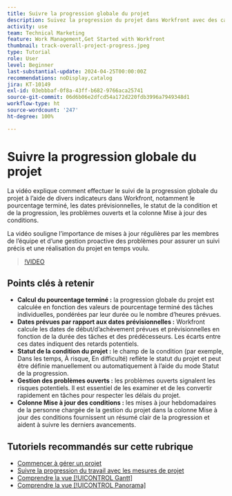 ```yaml
---
title: Suivre la progression globale du projet
description: Suivez la progression du projet dans Workfront avec des calculs de pourcentage terminé, les dates prévues par rapport aux dates prévisionnelles, le statut de la condition, la gestion des problèmes ouverts et des mises à jour hebdomadaires pour un suivi de projet clair et opportun.
activity: use
team: Technical Marketing
feature: Work Management,Get Started with Workfront
thumbnail: track-overall-project-progress.jpeg
type: Tutorial
role: User
level: Beginner
last-substantial-update: 2024-04-25T00:00:00Z
recommendations: noDisplay,catalog
jira: KT-10149
exl-id: 03ebbbaf-0f8a-43ff-b682-9766aca25741
source-git-commit: 06d6b06e2dfcd54a172d220fdb3996a7949348d1
workflow-type: ht
source-wordcount: '247'
ht-degree: 100%

---
```


# Suivre la progression globale du projet

La vidéo explique comment effectuer le suivi de la progression globale du projet à l’aide de divers indicateurs dans Workfront, notamment le pourcentage terminé, les dates prévisionnelles, le statut de la condition et de la progression, les problèmes ouverts et la colonne Mise à jour des conditions.

La vidéo souligne l’importance de mises à jour régulières par les membres de l’équipe et d’une gestion proactive des problèmes pour assurer un suivi précis et une réalisation du projet en temps voulu.

>[!VIDEO](https://video.tv.adobe.com/v/3447412/?quality=12&learn=on&enablevpops&captions=fre_fr)

## Points clés à retenir

* **Calcul du pourcentage terminé :** la progression globale du projet est calculée en fonction des valeurs de pourcentage terminé des tâches individuelles, pondérées par leur durée ou le nombre d’heures prévues.
* **Dates prévues par rapport aux dates prévisionnelles :** Workfront calcule les dates de début/d’achèvement prévues et prévisionnelles en fonction de la durée des tâches et des prédécesseurs. Les écarts entre ces dates indiquent des retards potentiels.
* **Statut de la condition du projet :** le champ de la condition (par exemple, Dans les temps, À risque, En difficulté) reflète le statut du projet et peut être définie manuellement ou automatiquement à l’aide du mode Statut de la progression.
* **Gestion des problèmes ouverts :** les problèmes ouverts signalent les risques potentiels. Il est essentiel de les examiner et de les convertir rapidement en tâches pour respecter les délais du projet.
* **Colonne Mise à jour des conditions :** les mises à jour hebdomadaires de la personne chargée de la gestion du projet dans la colonne Mise à jour des conditions fournissent un résumé clair de la progression et aident à suivre les derniers avancements.


## Tutoriels recommandés sur cette rubrique

* [Commencer à gérer un projet](/help/manage-work/projects/getting-started-manage-a-project.md)
* [Suivre la progression du travail avec les mesures de projet](/help/manage-work/projects/track-work-progress-with-project-metrics.md)
* [Comprendre la vue [!UICONTROL Gantt]](/help/manage-work/projects/understand-the-gantt-view.md)
* [Comprendre la vue [!UICONTROL Panorama]](/help/manage-work/projects/understand-the-board-view.md)
